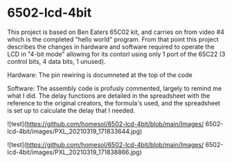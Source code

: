# 6502-lcd-4bit

This project is based on Ben Eaters 65C02 kit, and carries on from video #4 which is the completed "hello world" program.  From that point this project describes the changes in hardware and software required to operate the LCD in "4-bit mode" allowing for its contorl using only 1 port of the 65C22  (3 control bits, 4 data bits, 1 unused).

Hardware:
The pin rewiring is documneted at the top of the code

Software:
The assembly code is profusly commented, largely to remind me what I did.
The delay functions are detailed in the spreadsheet with the reference to the original creators, the formula's used, and the spreadsheet is set up to calculate the delay that I needed.

![test](https://github.com/homesol/6502-lcd-4bit/blob/main/Images/ 6502-lcd-4bit/images/PXL_20210319_171833644.jpg)

![test](https://github.com/homesol/6502-lcd-4bit/blob/main/Images/ 6502-lcd-4bit/images/PXL_20210319_171838866.jpg)


